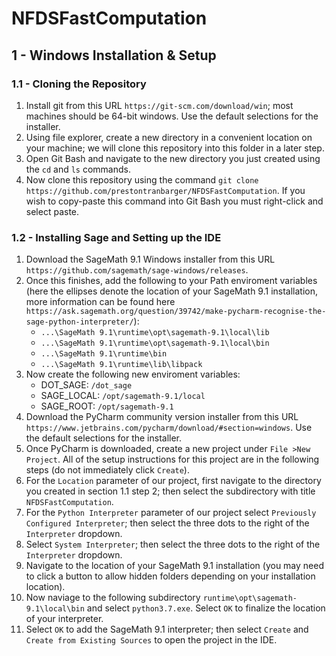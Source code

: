 # NFDSFastComputation

## 1 - Windows Installation & Setup

### 1.1 - Cloning the Repository
1. Install git from this URL ```https://git-scm.com/download/win```; most machines should be 64-bit windows. Use the default selections for the installer.
2. Using file explorer, create a new directory in a convenient location on your machine; we will clone this repository into this folder in a later step.
3. Open Git Bash and navigate to the new directory you just created using the ```cd``` and ```ls``` commands.
4. Now clone this repository using the command ```git clone https://github.com/prestontranbarger/NFDSFastComputation```. If you wish to copy-paste this command into Git Bash you must right-click and select paste.

### 1.2 - Installing Sage and Setting up the IDE
1. Download the SageMath 9.1 Windows installer from this URL ```https://github.com/sagemath/sage-windows/releases```.
2. Once this finishes, add the following to your Path enviroment variables (here the ellipses denote the location of your SageMath 9.1 installation, more information can be found here ```https://ask.sagemath.org/question/39742/make-pycharm-recognise-the-sage-python-interpreter/```):
   - ```...\SageMath 9.1\runtime\opt\sagemath-9.1\local\lib```
   - ```...\SageMath 9.1\runtime\opt\sagemath-9.1\local\bin```
   - ```...\SageMath 9.1\runtime\bin```
   - ```...\SageMath 9.1\runtime\lib\libpack```
3. Now create the following new enviroment variables:
   - DOT_SAGE: ```/dot_sage```
   - SAGE_LOCAL: ```/opt/sagemath-9.1/local```
   - SAGE_ROOT: ```/opt/sagemath-9.1```
4. Download the PyCharm community version installer from this URL ```https://www.jetbrains.com/pycharm/download/#section=windows```. Use the default selections for the installer.
5. Once PyCharm is downloaded, create a new project under ```File >New Project```. All of the setup instructions for this project are in the following steps (do not immediately click ```Create```).
6. For the ```Location``` parameter of our project, first navigate to the directory you created in section 1.1 step 2; then select the subdirectory with title ```NFDSFastComputation```.
7. For the ```Python Interpreter``` parameter of our project select ```Previously Configured Interpreter```; then select the three dots to the right of the ```Interpreter``` dropdown.
8. Select ```System Interpreter```; then select the three dots to the right of the ```Interpreter``` dropdown.
9. Navigate to the location of your SageMath 9.1 installation (you may need to click a button to allow hidden folders depending on your installation location).
10. Now naviage to the following subdirectory ```runtime\opt\sagemath-9.1\local\bin``` and select ```python3.7.exe```. Select ```OK``` to finalize the location of your interpreter.
11. Select ```OK``` to add the SageMath 9.1 interpreter; then select ```Create``` and ```Create from Existing Sources``` to open the project in the IDE.
